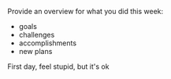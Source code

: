 Provide an overview for what you did this week:
* goals
* challenges
* accomplishments
* new plans

First day, feel stupid, but it's ok
